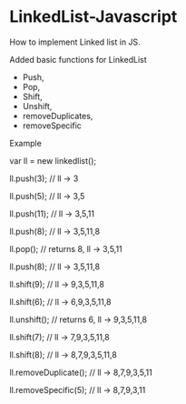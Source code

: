# LinkedList-Javascript
How to implement Linked list in JS. 

Added basic functions for LinkedList 
- Push, 
- Pop, 
- Shift, 
- Unshift, 
- removeDuplicates, 
- removeSpecific 

Example

var ll = new linkedlist();

ll.push(3); // ll -> 3

ll.push(5); // ll -> 3,5

ll.push(11); // ll -> 3,5,11

ll.push(8); // ll -> 3,5,11,8

ll.pop(); // returns 8, ll -> 3,5,11

ll.push(8); // ll -> 3,5,11,8

ll.shift(9); // ll -> 9,3,5,11,8

ll.shift(6); // ll -> 6,9,3,5,11,8

ll.unshift(); // returns 6, ll -> 9,3,5,11,8

ll.shift(7); // ll -> 7,9,3,5,11,8

ll.shift(8); // ll -> 8,7,9,3,5,11,8

ll.removeDuplicate(); // ll -> 8,7,9,3,5,11

ll.removeSpecific(5); // ll -> 8,7,9,3,11
